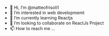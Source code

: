 - 👋 Hi, I’m @matteofrisoli1
- 👀 I’m interested in web developmemt
- 🌱 I’m currently learning Reactjs
- 💞️ I’m looking to collaborate on ReactJs Project
- 📫 How to reach me ...

<!---
matteofrisoli1/matteofrisoli1 is a ✨ special ✨ repository because its `README.md` (this file) appears on your GitHub profile.
You can click the Preview link to take a look at your changes.
--->
